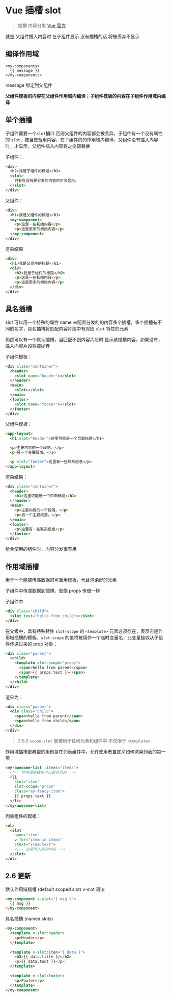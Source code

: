 # Vue 插槽 slot

> 插槽 内容分发 [Vue 官方](https://cn.vuejs.org/v2/guide/components.html#%E4%BD%BF%E7%94%A8%E6%8F%92%E6%A7%BD%E5%88%86%E5%8F%91%E5%86%85%E5%AE%B9)

就是 父组件插入内容时 在子组件显示 没有插槽的话 将被丢弃不显示

## 编译作用域

```vue
<my-components>
  {{ message }}
</my-components>
```

message 绑定到父组件

**父组件模板的内容在父组件作用域内编译；子组件模板的内容在子组件作用域内编译**

## 单个插槽

子组件需要一个`slot`插口 否则父组件的内容都会被丢弃，子组件有一个没有属性的 `slot`，被当做备用内容，在子组件的的作用域内编译，父组件没有插入内容时，才显示，父组件插入内容将之全部替换

子组件：

```html
<div>
  <h2>我是子组件的标题</h2>
  <slot>
    只有在没有要分发的内容时才会显示。
  </slot>
</div>
```

父组件：

```html
<div>
  <h1>我是父组件的标题</h1>
  <my-component>
    <p>这是一些初始内容</p>
    <p>这是更多的初始内容</p>
  </my-component>
</div>
```

渲染结果

```html
<div>
  <h1>我是父组件的标题</h1>
  <div>
    <h2>我是子组件的标题</h2>
    <p>这是一些初始内容</p>
    <p>这是更多的初始内容</p>
  </div>
</div>
```

## 具名插槽

slot 可以用一个特殊的属性 name 来配置分发的的内容多个插槽，多个插槽有不同的名字，具名插槽将匹配内容片段中有对应 `slot` 特性的元素

仍然可以有一个默认插槽，当匹配不到内容片段时 显示该插槽内容，如果没有，插入内容片段将被抛弃

子组件模板：

```html
<div class="container">
  <header>
    <slot name="header"></slot>
  </header>
  <main>
    <slot></slot>
  </main>
  <footer>
    <slot name="footer"></slot>
  </footer>
</div>
```

父组件模板：

```html
<app-layout>
  <h1 slot="header">这里可能是一个页面标题</h1>

  <p>主要内容的一个段落。</p>
  <p>另一个主要段落。</p>

  <p slot="footer">这里有一些联系信息</p>
</app-layout>
```

渲染结果：

```html
<div class="container">
  <header>
    <h1>这里可能是一个页面标题</h1>
  </header>
  <main>
    <p>主要内容的一个段落。</p>
    <p>另一个主要段落。</p>
  </main>
  <footer>
    <p>这里有一些联系信息</p>
  </footer>
</div>
```

组合使用的组件时，内容分发很有用

## 作用域插槽

用于一个能被传递数据的可重用模板，代替渲染好的元素

子组件中传递数据到插槽，就像 props 传值一样

子组件中

```html
<div class="child">
  <slot text="hello from child"></slot>
</div>	
```

在父级中，具有特殊特性 `slot-scope` 的 `<template>` 元素必须存在，表示它是作用域插槽的模板。`slot-scope` 的值将被用作一个临时变量名，此变量接收从子组件传递过来的 prop 对象：

```html
<div class="parent">
  <child>
    <template slot-scope="props">
      <span>hello from parent</span>
      <span>{{ props.text }}</span>
    </template>
  </child>
</div>
```

渲染为：

```html
<div class="parent">
  <div class="child">
    <span>hello from parent</span>
    <span>hello from child</span>
  </div>
</div>
```

> 2.5.0  `scope-slot`  能被用于任何元素和组件中 不仅限于 `<template>`

作用域插槽更典型的用例是在列表组件中，允许使用者自定义如何渲染列表的每一项：

```html
<my-awesome-list :items="items">
  <!-- 作用域插槽也可以是具名的 -->
  <li
    slot="item"
    slot-scope="props"
    class="my-fancy-item">
    {{ props.text }}
  </li>
</my-awesome-list>

```

列表组件的模板：

```html
<ul>
  <slot 
    name="item"
    v-for="item in items"
    :text="item.text">
    <!-- 这里写入备用内容 -->
  </slot>
</ul>

```

## 2.6 更新

默认作用域插槽 (default scoped slot)
v-slot 语法
```html
<my-component v-slot="{ msg }">
  {{ msg }}
</my-component>
```

具名插槽 (named slots)

```html
<my-component>
  <template v-slot:header>
    <p>Header</p>
  </template>
  
  <template v-slot:item="{ data }">
    <h2>{{ data.title }}</h2>
    <p>{{ data.text }}</p>
  </template>
  
  <template v-slot:footer>
    <p>Footer</p>
  </template>
</my-component>
```